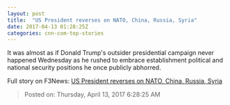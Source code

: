 ```yaml
---
layout: post
title:  "US President reverses on NATO, China, Russia, Syria"
date: 2017-04-13 01:28:25Z
categories: cnn-com-top-stories
---
```


It was almost as if Donald Trump's outsider presidential campaign never happened Wednesday as he rushed to embrace establishment political and national security positions he once publicly abhorred.


Full story on F3News: [US President reverses on NATO, China, Russia, Syria](http://www.f3nws.com/n/dqS3nF)

> Posted on: Thursday, April 13, 2017 6:28:25 AM
